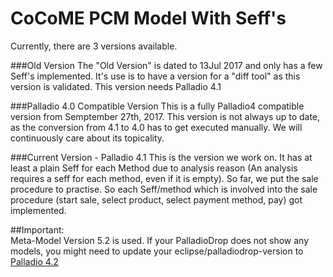 # CoCoME PCM Model With Seff's

Currently, there are 3 versions available. 

###Old Version
The "Old Version" is dated to 13Jul 2017 and only has a few Seff's implemented. It's use is to have a version for a "diff tool" as this version is validated. This version needs Palladio 4.1

###Palladio 4.0 Compatible Version
This is a fully Palladio4 compatible version from Semptember 27th, 2017. This version is not always up to date, as the conversion from 4.1 to 4.0 has to get executed manually. We will continuously care about its topicality.

###Current Version - Palladio 4.1
This is the version we work on. It has at least a plain Seff for each Method due to analysis reason (An analysis requires a seff for each method, even if it is empty). So far, we put the sale procedure to practise. So each Seff/method which is involved into the sale procedure (start sale, select product, select payment method, pay) got implemented.




##Important:   
Meta-Model Version 5.2 is used. If your PalladioDrop does not show any models, you might need to update your eclipse/palladiodrop-version to [Palladio 4.2](https://sdqweb.ipd.kit.edu/wiki/PCM_4.1)






